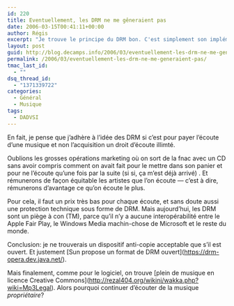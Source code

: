 ```yaml
---
id: 220
title: Eventuellement, les DRM ne me gêneraient pas
date: 2006-03-15T00:41:11+00:00
author: Régis
excerpt: "Je trouve le principe du DRM bon. C'est simplement son implémentation par Apple ou Microsoft qui me gêne."
layout: post
guid: http://blog.decamps.info/2006/03/eventuellement-les-drm-ne-me-generaient-pas/
permalink: /2006/03/eventuellement-les-drm-ne-me-generaient-pas/
tmac_last_id:
  - ""
dsq_thread_id:
  - "1371339722"
categories:
  - Général
  - Musique
tags:
  - DADVSI
---
```

En fait, je pense que j’adhère à l’idée des DRM si c’est pour payer l’écoute d’une musique et non l’acquisition un droit d’écoute illimté. 

Oublions les grosses opérations marketing où on sort de la fnac avec un CD sans avoir compris comment on avait fait pour le mettre dans son panier et pour ne l’écoute qu’une fois par la suite (si si, ça m’est déjà arrivé) . Et rémunerons de façon équitable les artistes que l’on écoute &#8212; c’est à dire, rémunerons d’avantage ce qu’on écoute le plus.

Pour cela, il faut un prix très bas pour chaque écoute, et sans doute aussi une protection technique sous forme de DRM. Mais aujourd’hui, les DRM sont un piège à con (TM), parce qu’il n’y a aucune interopérabilité entre le Apple Fair Play, le Windows Media machin-chose de Microsoft et le reste du monde.

Conclusion: je ne trouverais un dispositif anti-copie acceptable que s’il est ouvert. Et justement \[Sun propose un format de DRM ouvert\](https://drm-opera.dev.java.net/).

Mais finalement, comme pour le logiciel, on trouve \[plein de musique en licence Creative Commons\](http://rezal404.org/wikini/wakka.php?wiki=Mp3Legal). Alors pourquoi continuer d’écouter de la musique _propriétaire_?
